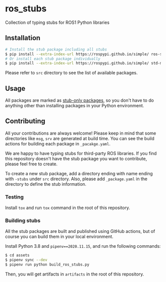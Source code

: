 # ros\_stubs

Collection of typing stubs for ROS1 Python libraries

## Installation

```sh
# Install the stub package including all stubs
$ pip install --extra-index-url https://rospypi.github.io/simple/ ros-stubs-all
# Or install each stub package individually
$ pip install --extra-index-url https://rospypi.github.io/simple/ std-msgs-stub
```

Please refer to `src` directory to see the list of available packages.

## Usage

All packages are marked as [stub-only packages](https://www.python.org/dev/peps/pep-0561/#stub-only-packages),
so you don't have to do anything other than installing packages in your Python environment.

## Contributing

All your contributions are always welcome!
Please keep in mind that some directories like `msg`, `srv` are generated at build time.
You can see the build actions for building each package in `_pacakge.yaml`.

We are happy to have typing stubs for third-party ROS libraries.
If you find this repository doesn't have the stub package you want to contribute, please feel free to create.

To create a new stub package, add a directory ending with name ending with `-stubs` under `src` directory.
Also, please add `_package.yaml` in the directory to define the stub information.

### Testing

Install `tox` and run `tox` command in the root of this repository.

### Building stubs

All the stub packages are built and published using GitHub actions,
but of course you can build them in your local environment.

Install Python 3.8 and `pipenv==2020.11.15`, and run the following commands:
```sh
$ cd assets
$ pipenv sync --dev
$ pipenv run python build_ros_stubs.py
```

Then, you will get artifacts in `artifacts` in the root of this repository.
